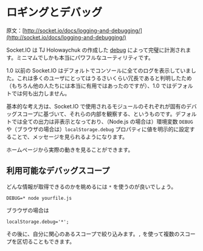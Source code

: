 # ロギングとデバッグ

<!--# Logging and Debugging-->

原文：[http://socket.io/docs/logging-and-debugging/](http://socket.io/docs/logging-and-debugging/)

<!--
Socket.IO is now completely instrumented by a minimalistic yet tremendously powerful utility called debug by TJ Holowaychuk.
-->

Socket.IO は TJ Holowaychuk の作成した [debug](https://github.com/visionmedia/debug) によって完璧に計測されます。ミニマムでしかも本当にパワフルなユーティリティです。

<!--
Before 1.0, the Socket.IO server would default to logging everything out to the console. This turned out to be annoyingly verbose for many users (although extremely useful for others), so now we default to being completely silent by default.
-->

1.0 以前の Socket.IO はデフォルトでコンソールに全てのログを表示していました。これは多くのユーザにとってはうるさいくらい冗長であると判明したため（もちろん他の人たちには本当に有用ではあったのですが）、1.0 ではデフォルトでは何も出力しません。

<!--
The basic idea is that each module used by Socket.IO provides different debugging scopes that give you insight into the internals. By default, all output is suppressed, and you can opt into seeing messages by supplying the DEBUG env variable (Node.JS) or the localStorage.debug property (Browsers).
-->

基本的な考え方は、Socket.IO で使用されるモジュールのそれぞれが固有のデバッグスコープに基づいて、それらの内部を観察する、というものです。デフォルトでは全ての出力は非表示となっており、（Node.js の場合は）環境変数 `DEBUG` や（ブラウザの場合は）`localStorage.debug` プロパティに値を明示的に設定することで、メッセージを見られるようになります。

<!--
You can see it in action for example on our homepage:
-->

ホームページから実際の動きを見ることができます。

<!--## Available debugging scopes-->

## 利用可能なデバッグスコープ

<!--
The best way to see what information is available is to use the *:
-->

どんな情報が取得できるのかを眺めるには `*` を使うのが良いでしょう。

```
DEBUG=* node yourfile.js
```

<!--
or in the browser:
-->

ブラウザの場合は

```
localStorage.debug='*';
```

<!--
And then filter by the scopes you’re interested in. You can use , to separate them.
-->

その後に、自分に関心のあるスコープで絞り込みます。`,` を使って複数のスコープを区切ることもできます。
